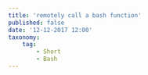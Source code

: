 ```yaml
---
title: 'remotely call a bash function'
published: false
date: '12-12-2017 12:00'
taxonomy:
    tag:
        - Short
        - Bash
---
```



